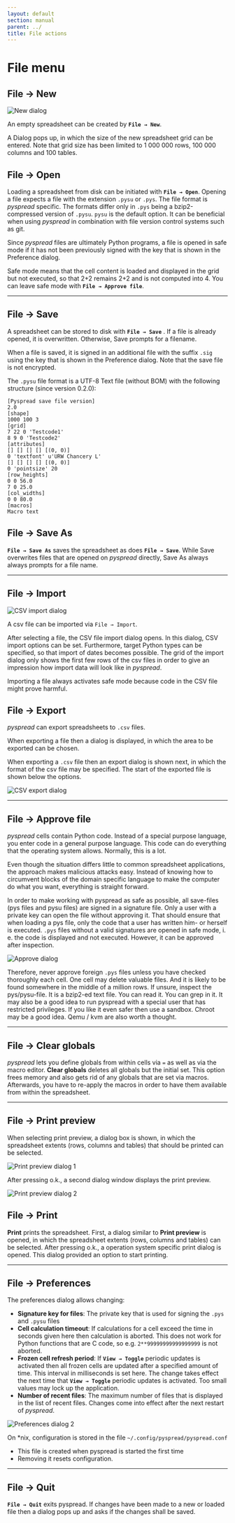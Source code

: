 ```yaml
---
layout: default
section: manual
parent: ../
title: File actions
---
```


# File menu

## File → New

![New dialog](images/screenshot_new_dialog.png)

An empty spreadsheet can be created by **`File → New`**.

A Dialog pops up, in which the size of the new spreadsheet grid can be entered. Note
that grid size has been limited to 1 000 000 rows, 100 000 columns and 100 tables.

## File → Open

Loading a spreadsheet from disk can be initiated with **`File → Open`**. Opening a
file expects a file with the extension `.pysu` or `.pys`. The file format is *pyspread* specific. The formats differ only in `.pys` being a bzip2-compressed version of `.pysu`. `pysu` is the default option. It can be beneficial when using *pyspread* in combination with file version control systems such as git.

Since *pyspread* files are ultimately Python programs, a file is opened in safe mode if
it has not been previously signed with the key that is shown in the Preference dialog.

Safe mode means that the cell content is loaded and displayed in the grid but not executed, so that 2+2 remains 2+2 and is not computed into 4. You can leave safe mode with **`File → Approve file`**.

----------

## File → Save

A spreadsheet can be stored to disk with **`File → Save`** . If a file is already opened, it is
overwritten. Otherwise, Save prompts for a filename.

When a file is saved, it is signed in an additional file with the suffix `.sig` using the key that is shown in the Preference dialog. Note that the save file is not encrypted.

The `.pysu` file format is a UTF-8 Text file (without BOM) with the following structure (since version 0.2.0):

```
[Pyspread save file version]
2.0
[shape]
1000 100 3
[grid]
7 22 0 'Testcode1'
8 9 0 'Testcode2'
[attributes]
[] [] [] [] [(0, 0)]
0 'textfont' u'URW Chancery L'
[] [] [] [] [(0, 0)]
0 'pointsize' 20
[row_heights]
0 0 56.0
7 0 25.0
[col_widths]
0 0 80.0
[macros]
Macro text
```

## File → Save As
**`File → Save As`** saves the spreadsheet as does **`File → Save`**. While Save overwrites files that are opened on *pyspread* directly, Save As always always prompts for a file name.

----------

## File → Import

![CSV import dialog](images/screenshot_csv_import.png)

A csv file can be imported via `File → Import`.

After selecting a file, the CSV file import dialog opens. In this dialog, CSV import options can be set. Furthermore, target Python types can be specified, so that import of dates becomes possible. The grid of the import dialog only shows the first few rows of the csv files in order to give an impression how import data will look like in *pyspread*.

Importing a file always activates safe mode because code in the CSV file might prove harmful.

## File → Export

*pyspread* can export spreadsheets to `.csv` files.

When exporting a file then a dialog is displayed, in which the area to be exported can be chosen.

When exporting a `.csv` file then an export dialog is shown next, in which the format of the csv file may be specified. The start of the exported file is shown below the options.

![CSV export dialog](images/screenshot_csv_export.png)

----------

## File → Approve file

*pyspread*  cells contain Python code. Instead of a special purpose language, you enter code in a general purpose language. This code can do everything that the operating system allows. Normally, this is a lot.

Even though the situation differs little to common spreadsheet applications, the approach makes malicious attacks easy. Instead of knowing how to circumvent blocks of the domain specific language to make the computer do what you want, everything is straight forward.

In order to make working with pyspread as safe as possible, all save-files (pys files and pysu files) are signed in a signature file. Only a user with a private key can open the file without approving it. That should ensure that when loading a pys file, only the code that a user has written him- or herself is executed. `.pys` files without a valid signatures are opened in safe mode, i. e. the code is displayed and not executed. However, it can be approved after inspection.

![Approve dialog](images/screenshot_approve_dialog.png)

Therefore, never approve foreign `.pys` files unless you have checked thoroughly each cell. One cell may delete valuable files. And it is likely to be found somewhere in the middle of a million rows. If unsure, inspect the pys/pysu-file. It is a bzip2-ed text file. You can read it. You can grep in it. It may also be a good idea to run pyspread with a special user that has restricted privileges. If you like it even safer then use a sandbox. Chroot may be a good idea. Qemu / kvm are also worth a thought.

----------

## File → Clear globals

*pyspread* lets you define globals from within cells via `=` as well as via the macro editor. **Clear globals** deletes all globals but the initial set. This option frees memory and also gets rid of any globals that are set via macros. Afterwards, you have to re-apply the macros in order to have them available from within the spreadsheet.

----------

## File → Print preview

When selecting print preview, a dialog box is shown, in which the spreadsheet extents (rows, columns and tables) that should be printed can be selected.

![Print preview dialog 1](images/screenshot_print_preview_1.png)

After pressing o.k., a second dialog window displays the print preview.

![Print preview dialog 2](images/screenshot_print_preview_2.png)

## File → Print

**Print** prints the spreadsheet. First, a dialog similar to **Print preview** is opened, in which the spreadsheet extents (rows, columns and tables) can be selected. After pressing o.k., a operation system specific print dialog is opened. This dialog provided an option to start printing.

----------

## File → Preferences

The preferences dialog allows changing:

- **Signature key for files**: The private key that is used for signing the `.pys` and `.pysu` files
- **Cell calculation timeout**: If calculations for a cell exceed the time in seconds given here then calculation is aborted. This does not work for Python functions that are C code, so e.g. `2**99999999999999999` is not aborted.
- **Frozen cell refresh period**: If **`View → Toggle`** periodic updates is activated then all frozen cells are updated after a specified amount of time. This interval in milliseconds is set here. The change takes effect the next time that **`View → Toggle`** periodic updates is activated. Too small values may lock up the application.
- **Number of recent files**: The maximum number of files that is displayed in the list of recent files. Changes come into effect after the next restart of *pyspread*.

![Preferences dialog 2](images/screenshot_preferences_dialog.png)

On *nix, configuration is stored in the file `~/.config/pyspread/pyspread.conf`
- This file is created when pyspread is started the first time
- Removing it resets configuration.

----------

## File → Quit

**`File → Quit`** exits pyspread. If changes have been made to a new or loaded file then a dialog pops up and asks if the changes shall be saved.
